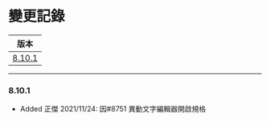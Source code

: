 變更記錄
===
| 版本 |
| :---: |
| [8.10.1](#v8_10_1) |

***

### <a id='v8_10_1'></a>8.10.1
* Added 正傑 2021/11/24: 因#8751 異動文字編輯器開啟規格


 
<!-- 圖片 -->


<!-- 超連結 -->

